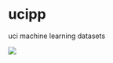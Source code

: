 ucipp
=====

uci machine learning datasets


[![](http://ropensci.org/public_images/github_footer.png)](http://ropensci.org)
